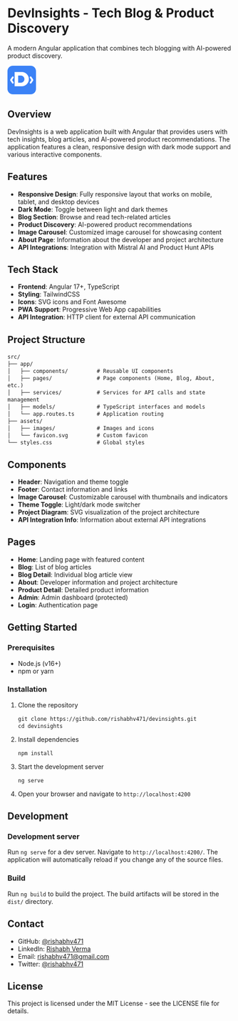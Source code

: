 # DevInsights - Tech Blog & Product Discovery

A modern Angular application that combines tech blogging with AI-powered product discovery.

![DevInsights Logo](src/assets/images/favicon.svg)

## Overview

DevInsights is a web application built with Angular that provides users with tech insights, blog articles, and AI-powered product recommendations. The application features a clean, responsive design with dark mode support and various interactive components.

## Features

- **Responsive Design**: Fully responsive layout that works on mobile, tablet, and desktop devices
- **Dark Mode**: Toggle between light and dark themes
- **Blog Section**: Browse and read tech-related articles
- **Product Discovery**: AI-powered product recommendations
- **Image Carousel**: Customized image carousel for showcasing content
- **About Page**: Information about the developer and project architecture
- **API Integrations**: Integration with Mistral AI and Product Hunt APIs

## Tech Stack

- **Frontend**: Angular 17+, TypeScript
- **Styling**: TailwindCSS
- **Icons**: SVG icons and Font Awesome
- **PWA Support**: Progressive Web App capabilities
- **API Integration**: HTTP client for external API communication

## Project Structure

```
src/
├── app/
│   ├── components/         # Reusable UI components
│   ├── pages/              # Page components (Home, Blog, About, etc.)
│   ├── services/           # Services for API calls and state management
│   ├── models/             # TypeScript interfaces and models
│   └── app.routes.ts       # Application routing
├── assets/
│   ├── images/             # Images and icons
│   └── favicon.svg         # Custom favicon
└── styles.css              # Global styles
```

## Components

- **Header**: Navigation and theme toggle
- **Footer**: Contact information and links
- **Image Carousel**: Customizable carousel with thumbnails and indicators
- **Theme Toggle**: Light/dark mode switcher
- **Project Diagram**: SVG visualization of the project architecture
- **API Integration Info**: Information about external API integrations

## Pages

- **Home**: Landing page with featured content
- **Blog**: List of blog articles
- **Blog Detail**: Individual blog article view
- **About**: Developer information and project architecture
- **Product Detail**: Detailed product information
- **Admin**: Admin dashboard (protected)
- **Login**: Authentication page

## Getting Started

### Prerequisites

- Node.js (v16+)
- npm or yarn

### Installation

1. Clone the repository
   ```
   git clone https://github.com/rishabhv471/devinsights.git
   cd devinsights
   ```

2. Install dependencies
   ```
   npm install
   ```

3. Start the development server
   ```
   ng serve
   ```

4. Open your browser and navigate to `http://localhost:4200`

## Development

### Development server

Run `ng serve` for a dev server. Navigate to `http://localhost:4200/`. The application will automatically reload if you change any of the source files.

### Build

Run `ng build` to build the project. The build artifacts will be stored in the `dist/` directory.

## Contact

- GitHub: [@rishabhv471](https://github.com/rishabhv471)
- LinkedIn: [Rishabh Verma](https://www.linkedin.com/in/rishabh-verma-0811/)
- Email: rishabhv471@gmail.com
- Twitter: [@rishabhv471](https://twitter.com/rishabhv471)

## License

This project is licensed under the MIT License - see the LICENSE file for details. 